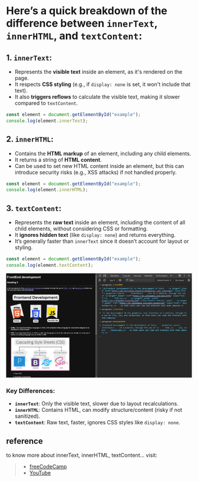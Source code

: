#  Here’s a quick breakdown of the difference between `innerText`, `innerHTML`, and `textContent`:

## 1. **`innerText`**:
   - Represents the **visible text** inside an element, as it's rendered on the page.
   - It respects **CSS styling** (e.g., if `display: none` is set, it won't include that text).
   - It also **triggers reflows** to calculate the visible text, making it slower compared to `textContent`.

   ```javascript
   const element = document.getElementById("example");
   console.log(element.innerText);
   ```

## 2. **`innerHTML`**:
   - Contains the **HTML markup** of an element, including any child elements.
   - It returns a string of **HTML content**.
   - Can be used to set new HTML content inside an element, but this can introduce security risks (e.g., XSS attacks) if not handled properly.

   ```javascript
   const element = document.getElementById("example");
   console.log(element.innerHTML);
   ```

## 3. **`textContent`**:
   - Represents the **raw text** inside an element, including the content of all child elements, without considering CSS or formatting.
   - It **ignores hidden text** (like `display: none`) and returns everything.
   - It’s generally faster than `innerText` since it doesn’t account for layout or styling.

   ```javascript
   const element = document.getElementById("example");
   console.log(element.textContent);
   ```

![Alt Text](./images/image0.png)

### Key Differences:
- **`innerText`**: Only the visible text, slower due to layout recalculations.
- **`innerHTML`**: Contains HTML, can modify structure/content (risky if not sanitized).
- **`textContent`**: Raw text, faster, ignores CSS styles like `display: none`.

## reference
to know more about innerText, innerHTML, textContent... visit:
> - [freeCodeCamp](https://www.freecodecamp.org/news/innerhtml-vs-innertext-vs-textcontent/)
> - [YouTube](https://www.youtube.com/watch?v=83u35YfNE1w&list=PLfEr2kn3s-br9ZFmejfLhAgMbGgbpdof8&index=94&pp=iAQB)

